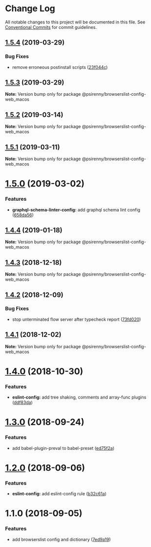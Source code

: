 # Change Log

All notable changes to this project will be documented in this file.
See [Conventional Commits](https://conventionalcommits.org) for commit guidelines.

## [1.5.4](https://github.com/psirenny/monorepo/tree/master/packages/browserslist-config-web_macos/compare/@psirenny/browserslist-config-web_macos@1.5.3...@psirenny/browserslist-config-web_macos@1.5.4) (2019-03-29)


### Bug Fixes

* remove erroneous postinstall scripts ([23f044c](https://github.com/psirenny/monorepo/tree/master/packages/browserslist-config-web_macos/commit/23f044c))





## [1.5.3](https://github.com/psirenny/monorepo/tree/master/packages/browserslist-config-web_macos/compare/@psirenny/browserslist-config-web_macos@1.5.2...@psirenny/browserslist-config-web_macos@1.5.3) (2019-03-29)

**Note:** Version bump only for package @psirenny/browserslist-config-web_macos





## [1.5.2](https://github.com/psirenny/monorepo/tree/master/packages/browserslist-config-web_macos/compare/@psirenny/browserslist-config-web_macos@1.5.1...@psirenny/browserslist-config-web_macos@1.5.2) (2019-03-14)

**Note:** Version bump only for package @psirenny/browserslist-config-web_macos





## [1.5.1](https://github.com/psirenny/monorepo/tree/master/packages/browserslist-config-web_macos/compare/@psirenny/browserslist-config-web_macos@1.5.0...@psirenny/browserslist-config-web_macos@1.5.1) (2019-03-11)

**Note:** Version bump only for package @psirenny/browserslist-config-web_macos





# [1.5.0](https://github.com/psirenny/monorepo/tree/master/packages/browserslist-config-web_macos/compare/@psirenny/browserslist-config-web_macos@1.4.4...@psirenny/browserslist-config-web_macos@1.5.0) (2019-03-02)


### Features

* **graphql-schema-linter-config:** add graphql schema lint config ([658da56](https://github.com/psirenny/monorepo/tree/master/packages/browserslist-config-web_macos/commit/658da56))





## [1.4.4](https://github.com/psirenny/monorepo/tree/master/packages/browserslist-config-web_macos/compare/@psirenny/browserslist-config-web_macos@1.4.3...@psirenny/browserslist-config-web_macos@1.4.4) (2019-01-18)

**Note:** Version bump only for package @psirenny/browserslist-config-web_macos





## [1.4.3](https://github.com/psirenny/monorepo/tree/master/packages/browserslist-config-web_macos/compare/@psirenny/browserslist-config-web_macos@1.4.2...@psirenny/browserslist-config-web_macos@1.4.3) (2018-12-18)

**Note:** Version bump only for package @psirenny/browserslist-config-web_macos





## [1.4.2](https://github.com/psirenny/monorepo/tree/master/packages/browserslist-config-web_macos/compare/@psirenny/browserslist-config-web_macos@1.4.1...@psirenny/browserslist-config-web_macos@1.4.2) (2018-12-09)


### Bug Fixes

* stop unterminated flow server after typecheck report ([73fd020](https://github.com/psirenny/monorepo/tree/master/packages/browserslist-config-web_macos/commit/73fd020))





## [1.4.1](https://github.com/psirenny/monorepo/tree/master/packages/browserslist-config-web_macos/compare/@psirenny/browserslist-config-web_macos@1.4.0...@psirenny/browserslist-config-web_macos@1.4.1) (2018-12-02)

**Note:** Version bump only for package @psirenny/browserslist-config-web_macos





# [1.4.0](https://github.com/psirenny/monorepo/tree/master/packages/browserslist-config-web_macos/compare/@psirenny/browserslist-config-web_macos@1.3.0...@psirenny/browserslist-config-web_macos@1.4.0) (2018-10-30)


### Features

* **eslint-config:** add tree shaking, comments and array-func plugins ([ddf83da](https://github.com/psirenny/monorepo/tree/master/packages/browserslist-config-web_macos/commit/ddf83da))





<a name="1.3.0"></a>
# [1.3.0](https://github.com/psirenny/monorepo/tree/master/packages/browserslist-config-web_macos/compare/@psirenny/browserslist-config-web_macos@1.2.0...@psirenny/browserslist-config-web_macos@1.3.0) (2018-09-24)


### Features

* add babel-plugin-preval to babel-preset ([ed75f2a](https://github.com/psirenny/monorepo/tree/master/packages/browserslist-config-web_macos/commit/ed75f2a))





<a name="1.2.0"></a>
# [1.2.0](https://github.com/psirenny/monorepo/tree/master/packages/browserslist-config-web_macos/compare/@psirenny/browserslist-config-web_macos@1.1.0...@psirenny/browserslist-config-web_macos@1.2.0) (2018-09-06)


### Features

* **eslint-config:** add eslint-config rule ([b32c61a](https://github.com/psirenny/monorepo/tree/master/packages/browserslist-config-web_macos/commit/b32c61a))





<a name="1.1.0"></a>
# 1.1.0 (2018-09-05)


### Features

* add browserslist config and dictionary ([7ed9a19](https://github.com/psirenny/monorepo/tree/master/packages/browserslist-config-web_macos/commit/7ed9a19))
